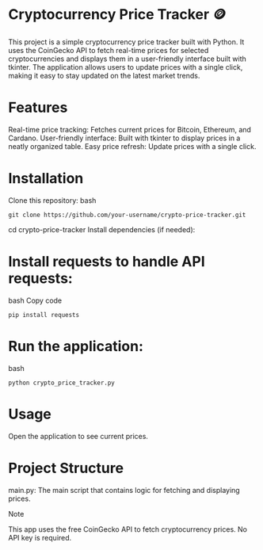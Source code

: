 # Cryptocurrency Price Tracker 🪙
This project is a simple cryptocurrency price tracker built with Python. It uses the CoinGecko API to fetch real-time prices for selected cryptocurrencies and displays them in a user-friendly interface built with tkinter. The application allows users to update prices with a single click, making it easy to stay updated on the latest market trends.

# Features
Real-time price tracking: Fetches current prices for Bitcoin, Ethereum, and Cardano.
User-friendly interface: Built with tkinter to display prices in a neatly organized table.
Easy price refresh: Update prices with a single click.

# Installation

Clone this repository:
bash
````
git clone https://github.com/your-username/crypto-price-tracker.git
````
cd crypto-price-tracker
Install dependencies (if needed):

# Install requests to handle API requests:
bash
Copy code
````
pip install requests
````
# Run the application:
bash
````
python crypto_price_tracker.py
````
# Usage
Open the application to see current prices.

# Project Structure
main.py: The main script that contains logic for fetching and displaying prices.

> [!NOTE]
This app uses the free CoinGecko API to fetch cryptocurrency prices. No API key is required.

